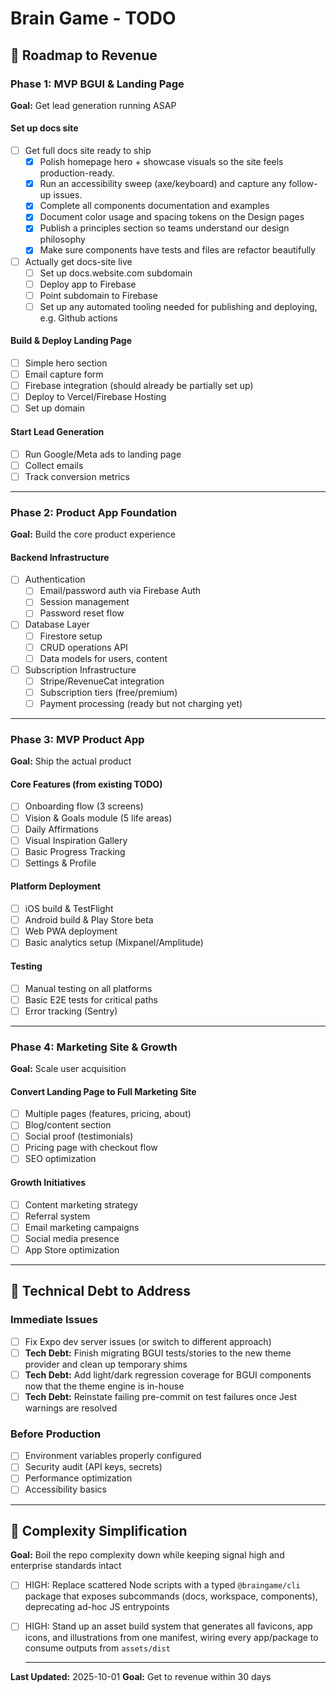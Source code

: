 # Brain Game - TODO

## 🚀 Roadmap to Revenue

### Phase 1: MVP BGUI & Landing Page
**Goal:** Get lead generation running ASAP

#### Set up docs site
- [ ] Get full docs site ready to ship
  - [x] Polish homepage hero + showcase visuals so the site feels production-ready.
  - [x] Run an accessibility sweep (axe/keyboard) and capture any follow-up issues.
  - [x] Complete all components documentation and examples
  - [x] Document color usage and spacing tokens on the Design pages
  - [x] Publish a principles section so teams understand our design philosophy
  - [x] Make sure components have tests and files are refactor beautifully
- [ ] Actually get docs-site live
  - [ ] Set up docs.website.com subdomain
  - [ ] Deploy app to Firebase
  - [ ] Point subdomain to Firebase
  - [ ] Set up any automated tooling needed for publishing and deploying, e.g. Github actions

#### Build & Deploy Landing Page
- [ ] Simple hero section
- [ ] Email capture form
- [ ] Firebase integration (should already be partially set up)
- [ ] Deploy to Vercel/Firebase Hosting
- [ ] Set up domain

#### Start Lead Generation
- [ ] Run Google/Meta ads to landing page
- [ ] Collect emails
- [ ] Track conversion metrics

---

### Phase 2: Product App Foundation
**Goal:** Build the core product experience

#### Backend Infrastructure
- [ ] Authentication
  - [ ] Email/password auth via Firebase Auth
  - [ ] Session management
  - [ ] Password reset flow
- [ ] Database Layer
  - [ ] Firestore setup
  - [ ] CRUD operations API
  - [ ] Data models for users, content
- [ ] Subscription Infrastructure
  - [ ] Stripe/RevenueCat integration
  - [ ] Subscription tiers (free/premium)
  - [ ] Payment processing (ready but not charging yet)

---

### Phase 3: MVP Product App
**Goal:** Ship the actual product

#### Core Features (from existing TODO)
- [ ] Onboarding flow (3 screens)
- [ ] Vision & Goals module (5 life areas)
- [ ] Daily Affirmations
- [ ] Visual Inspiration Gallery
- [ ] Basic Progress Tracking
- [ ] Settings & Profile

#### Platform Deployment
- [ ] iOS build & TestFlight
- [ ] Android build & Play Store beta
- [ ] Web PWA deployment
- [ ] Basic analytics setup (Mixpanel/Amplitude)

#### Testing
- [ ] Manual testing on all platforms
- [ ] Basic E2E tests for critical paths
- [ ] Error tracking (Sentry)

---

### Phase 4: Marketing Site & Growth
**Goal:** Scale user acquisition

#### Convert Landing Page to Full Marketing Site
- [ ] Multiple pages (features, pricing, about)
- [ ] Blog/content section
- [ ] Social proof (testimonials)
- [ ] Pricing page with checkout flow
- [ ] SEO optimization

#### Growth Initiatives
- [ ] Content marketing strategy
- [ ] Referral system
- [ ] Email marketing campaigns
- [ ] Social media presence
- [ ] App Store optimization

---

## 🔧 Technical Debt to Address

### Immediate Issues
- [ ] Fix Expo dev server issues (or switch to different approach)
- [ ] **Tech Debt:** Finish migrating BGUI tests/stories to the new theme provider and clean up temporary shims
- [ ] **Tech Debt:** Add light/dark regression coverage for BGUI components now that the theme engine is in-house
- [ ] **Tech Debt:** Reinstate failing pre-commit on test failures once Jest warnings are resolved

### Before Production
- [ ] Environment variables properly configured
- [ ] Security audit (API keys, secrets)
- [ ] Performance optimization
- [ ] Accessibility basics

---

## 🧩 Complexity Simplification
**Goal:** Boil the repo complexity down while keeping signal high and enterprise standards intact

<!-- - [ ] HIGH: Rebuild the documentation pipeline so `apps/docs-site` consumes a single `handbook/` source of truth (MDX + frontmatter), eliminating parallel navigation/config files -->
- [ ] HIGH: Replace scattered Node scripts with a typed `@braingame/cli` package that exposes subcommands (docs, workspace, components), deprecating ad-hoc JS entrypoints
- [ ] HIGH: Stand up an asset build system that generates all favicons, app icons, and illustrations from one manifest, wiring every app/package to consume outputs from `assets/dist`

  ---

**Last Updated:** 2025-10-01
**Goal:** Get to revenue within 30 days
